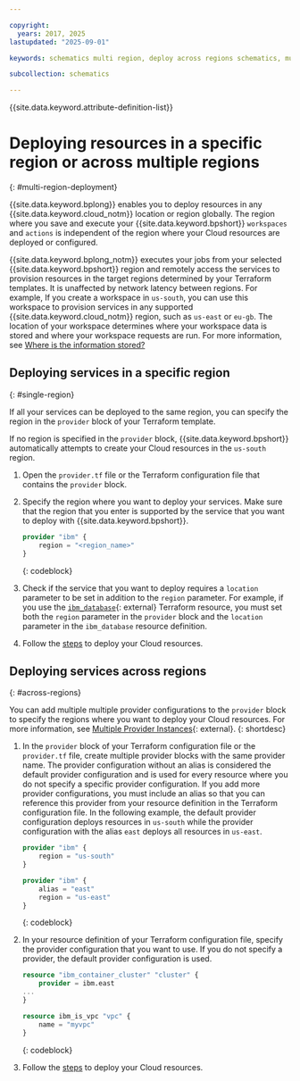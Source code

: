 ```yaml
---

copyright:
  years: 2017, 2025
lastupdated: "2025-09-01"

keywords: schematics multi region, deploy across regions schematics, multi location deployment, multi region deployment

subcollection: schematics

---
```


{{site.data.keyword.attribute-definition-list}}

# Deploying resources in a specific region or across multiple regions
{: #multi-region-deployment}

{{site.data.keyword.bplong}} enables you to deploy resources in any {{site.data.keyword.cloud_notm}} location or region globally. The region where you save and execute your {{site.data.keyword.bpshort}} `workspaces` and `actions` is independent of the region where your Cloud resources are deployed or configured.

{{site.data.keyword.bplong_notm}} executes your jobs from your selected {{site.data.keyword.bpshort}} region and remotely access the services to provision resources in the target regions determined by your Terraform templates. It is unaffected by network latency between regions. For example, If you create a workspace in `us-south`, you can use this workspace to provision services in any supported {{site.data.keyword.cloud_notm}} region, such as `us-east` or `eu-gb`. The location of your workspace determines where your workspace data is stored and where your workspace requests are run. For more information, see [Where is the information stored?](/docs/schematics?topic=schematics-secure-data#pi-location)

## Deploying services in a specific region
{: #single-region}

If all your services can be deployed to the same region, you can specify the region in the `provider` block of your Terraform template.

If no region is specified in the `provider` block, {{site.data.keyword.bpshort}} automatically attempts to create your Cloud resources in the `us-south` region.

1. Open the `provider.tf` file or the Terraform configuration file that contains the `provider` block.
2. Specify the region where you want to deploy your services. Make sure that the region that you enter is supported by the service that you want to deploy with {{site.data.keyword.bpshort}}.

    ```terraform
    provider "ibm" {
        region = "<region_name>"
    }

    ```
    {: codeblock}

3. Check if the service that you want to deploy requires a `location` parameter to be set in addition to the `region` parameter. For example, if you use the [`ibm_database`](https://registry.terraform.io/providers/IBM-Cloud/ibm/latest/docs/resources/database){: external} Terraform resource, you must set both the `region` parameter in the `provider` block and the `location` parameter in the `ibm_database` resource definition.

4. Follow the [steps](/docs/schematics?topic=schematics-manage-lifecycle#deploy-resources) to deploy your Cloud resources.

## Deploying services across regions
{: #across-regions}

You can add multiple multiple provider configurations to the `provider` block to specify the regions where you want to deploy your Cloud resources. For more information, see [Multiple Provider Instances](https://developer.hashicorp.com/hcp){: external}.
{: shortdesc}

1. In the `provider` block of your Terraform configuration file or the `provider.tf` file, create multiple provider blocks with the same provider name. The provider configuration without an alias is considered the default provider configuration and is used for every resource where you do not specify a specific provider configuration. If you add more provider configurations, you must include an alias so that you can reference this provider from your resource definition in the Terraform configuration file. In the following example, the default provider configuration deploys resources in `us-south` while the provider configuration with the alias `east` deploys all resources in `us-east`.

    ```terraform
    provider "ibm" {
        region = "us-south"
    }

    provider "ibm" {
        alias = "east"
        region = "us-east"
    }
    ```
    {: codeblock}

2. In your resource definition of your Terraform configuration file, specify the provider configuration that you want to use. If you do not specify a provider, the default provider configuration is used.

    ```terraform
    resource "ibm_container_cluster" "cluster" {
        provider = ibm.east
    ...
    }

    resource ibm_is_vpc "vpc" {
        name = "myvpc"
    }
    ```
    {: codeblock}

3. Follow the [steps](/docs/schematics?topic=schematics-manage-lifecycle#deploy-resources) to deploy your Cloud resources.
